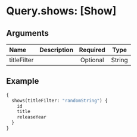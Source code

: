 # Query.shows: [Show]
                 
## Arguments
| Name | Description | Required | Type |
| :--- | :---------- | :------: | :--: |
| titleFilter |  | Optional | String |
            
## Example
```graphql
{
  shows(titleFilter: "randomString") {
    id
    title
    releaseYear
  }
}

```